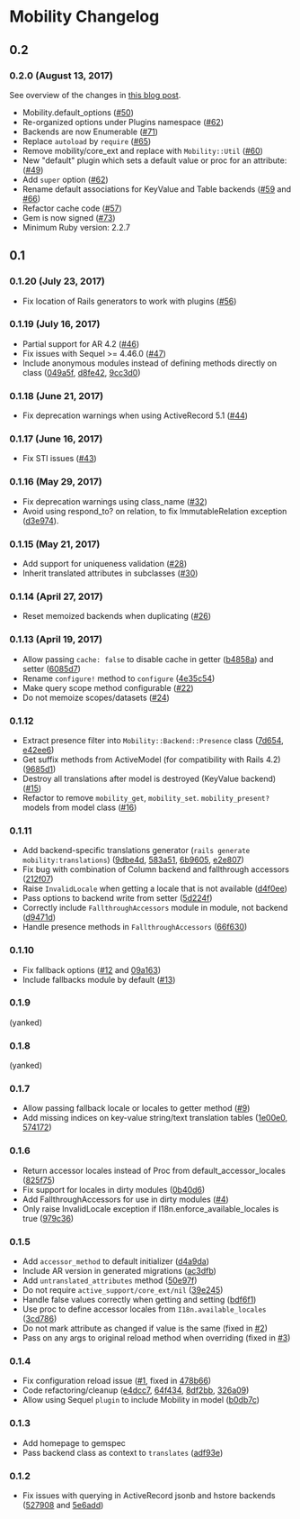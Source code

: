 # Mobility Changelog

## 0.2

### 0.2.0 (August 13, 2017)

See overview of the changes in [this blog
post](http://dejimata.com/2017/8/13/mobility-0-2-now-with-plugins).

* Mobility.default_options ([#50](https://github.com/shioyama/mobility/pull/50))
* Re-organized options under Plugins namespace ([#62](https://github.com/shioyama/mobility/pull/64))
* Backends are now Enumerable ([#71](https://github.com/shioyama/mobility/pull/71))
* Replace `autoload` by `require` ([#65](https://github.com/shioyama/mobility/pull/65))
* Remove mobility/core_ext and replace with `Mobility::Util` ([#60](https://github.com/shioyama/mobility/pull/60))
* New "default" plugin which sets a default value or proc for an attribute: ([#49](https://github.com/shioyama/mobility/pull/49))
* Add `super` option ([#62](https://github.com/shioyama/mobility/pull/62))
* Rename default associations for KeyValue and Table backends ([#59](https://github.com/shioyama/mobility/pull/59) and [#66](https://github.com/shioyama/mobility/pull/66))
* Refactor cache code ([#57](https://github.com/shioyama/mobility/pull/58))
* Gem is now signed ([#73](https://github.com/shioyama/mobility/pull/73))
* Minimum Ruby version: 2.2.7

## 0.1

### 0.1.20 (July 23, 2017)
* Fix location of Rails generators to work with plugins
  ([#56](https://github.com/shioyama/mobility/pull/56))

### 0.1.19 (July 16, 2017)
* Partial support for AR 4.2 ([#46](https://github.com/shioyama/mobility/pull/46))
* Fix issues with Sequel >= 4.46.0 ([#47](https://github.com/shioyama/mobility/pull/47))
* Include anonymous modules instead of defining methods directly on class
  ([049a5f](https://github.com/shioyama/mobility/commit/049a5f90fd898d82984d2fe1af1646fda48ad142),
  [d8fe42](https://github.com/shioyama/mobility/commit/d8fe42f81211640125e6a50bf681d45dbaa71c40),
  [9cc3d0](https://github.com/shioyama/mobility/commit/9cc3d0e8c3f813c15213848f305e363c4eec6b8e))

### 0.1.18 (June 21, 2017)
* Fix deprecation warnings when using ActiveRecord 5.1
  ([#44](https://github.com/shioyama/mobility/pull/44))

### 0.1.17 (June 16, 2017)
* Fix STI issues ([#43](https://github.com/shioyama/mobility/pull/43))

### 0.1.16 (May 29, 2017)
* Fix deprecation warnings using class_name ([#32](https://github.com/shioyama/mobility/pull/32))
* Avoid using respond_to? on relation, to fix ImmutableRelation exception
  ([d3e974](https://github.com/shioyama/mobility/commit/d3e974855f7e772b5df43f665a2251a1982cfff0)).

### 0.1.15 (May 21, 2017)
* Add support for uniqueness validation ([#28](https://github.com/shioyama/mobility/pull/28))
* Inherit translated attributes in subclasses ([#30](https://github.com/shioyama/mobility/pull/30))

### 0.1.14 (April 27, 2017)
* Reset memoized backends when duplicating ([#26](https://github.com/shioyama/mobility/issues/25))

### 0.1.13 (April 19, 2017)
* Allow passing `cache: false` to disable cache in getter
  ([b4858a](https://github.com/shioyama/mobility/commit/b4858acfb0cf5dae0761672269c248d0e3762bab))
  and setter
  ([6085d7](https://github.com/shioyama/mobility/commit/6085d791a98de7870bdd78fe6b792cbb3f96c1f4))
* Rename `configure!` method to `configure`
  ([4e35c54](https://github.com/shioyama/mobility/commit/4e35c54cd62033d1ce7b631a1f62efaf4ffa2565))
* Make query scope method configurable ([#22](https://github.com/shioyama/mobility/pull/22))
* Do not memoize scopes/datasets ([#24](https://github.com/shioyama/mobility/pull/24))

### 0.1.12
* Extract presence filter into `Mobility::Backend::Presence` class
  ([7d654](https://github.com/shioyama/mobility/commit/7d65479c832ca154a45a548b64d27016486d34df),
  [e42ee6](https://github.com/shioyama/mobility/commit/e42ee6123197594f3a8d694bff68c2ef4044562e))
* Get suffix methods from ActiveModel (for compatibility with Rails 4.2)
  ([9685d1](https://github.com/shioyama/mobility/commit/9685d182f285bddd2f5739a655f7c9e18998a5a1))
* Destroy all translations after model is destroyed (KeyValue backend)
  ([#15](https://github.com/shioyama/mobility/pull/15))
* Refactor to remove `mobility_get`, `mobility_set`. `mobility_present?` models
  from model class ([#16](https://github.com/shioyama/mobility/pull/16))

### 0.1.11
* Add backend-specific translations generator (`rails generate
  mobility:translations`)
  ([9dbe4d](https://github.com/shioyama/mobility/commit/9dbe4d2221f3c97ec265c297ad2be201a5180151),
  [583a51](https://github.com/shioyama/mobility/commit/583a51c9945615460079a1f81ffbd7a69d91a581),
  [6b9605](https://github.com/shioyama/mobility/commit/6b9605ed6fa599578fd36065ac17e6b2b93a8378),
  [e2e807](https://github.com/shioyama/mobility/commit/e2e807494bd1f642c67a0dbd678cea49b16f11b0))
* Fix bug with combination of Column backend and fallthrough accessors
  ([212f07](https://github.com/shioyama/mobility/commit/212f078145f613ab85faf7dbf993c7da9a91bcdd))
* Raise `InvalidLocale` when getting a locale that is not available
  ([d4f0ee](https://github.com/shioyama/mobility/commit/d4f0ee20d5507ba147f31aa03081f685e31ab46a))
* Pass options to backend write from setter
  ([5d224f](https://github.com/shioyama/mobility/commit/5d224fa7bb877d9dc1f6c3983b096b22aeea5bc7))
* Correctly include `FallthroughAccessors` module in module, not backend
  ([d9471d](https://github.com/shioyama/mobility/commit/d9471db7ab71766a98e4e411b476d2197fbf7f51))
* Handle presence methods in `FallthroughAccessors`
  ([66f630](https://github.com/shioyama/mobility/commit/66f630548c01b8d380c6aeeab4c32b085133c754))

### 0.1.10
* Fix fallback options ([#12](https://github.com/shioyama/mobility/pull/12) and
  [09a163](https://github.com/shioyama/mobility/commit/09a1636bc743633fd13dc6c59ebf1e2366a0e2c4))
* Include fallbacks module by default
  ([#13](https://github.com/shioyama/mobility/pull/13/files))


### 0.1.9

(yanked)

### 0.1.8

(yanked)

### 0.1.7
* Allow passing fallback locale or locales to getter method
  ([#9](https://github.com/shioyama/mobility/pull/9))
* Add missing indices on key-value string/text translation tables
  ([1e00e0](https://github.com/shioyama/mobility/commit/1e00e0d957478f2408fbac1ee853f829489263e2),
  [574172](https://github.com/shioyama/mobility/commit/574172dc88823a35c60ff963ff9c40b7c05771d7))

### 0.1.6
* Return accessor locales instead of Proc from default_accessor_locales
  ([825f75](https://github.com/shioyama/mobility/commit/825f75de6107287a5de70db439d8aec5e4a47977))
* Fix support for locales in dirty modules
  ([0b40d6](https://github.com/shioyama/mobility/commit/0b40d66ea0c816d4fb57deceff9344f5128a593f))
* Add FallthroughAccessors for use in dirty modules
  ([#4](https://github.com/shioyama/mobility/pull/4))
* Only raise InvalidLocale exception if I18n.enforce_available_locales is true
  ([979c36](https://github.com/shioyama/mobility/commit/979c365794d3df90a2d23ad50519ff354686a493))

### 0.1.5
* Add `accessor_method` to default initializer ([d4a9da](https://github.com/shioyama/mobility/commit/d4a9da98cae71de2fb9ee3d29c64decef5a16010))
* Include AR version in generated migrations ([ac3dfb](https://github.com/shioyama/mobility/commit/ac3dfbbc053089b01dcc73d0b617fefaeaaa85cb))
* Add `untranslated_attributes` method ([50e97f](https://github.com/shioyama/mobility/commit/50e97f12ea219321ef9f61792e909299f570ba23))
* Do not require `active_support/core_ext/nil` ([39e245](https://github.com/shioyama/mobility/commit/39e24596482f03302542e524ca6f17275a778644))
* Handle false values correctly when getting and setting ([bdf6f1](https://github.com/shioyama/mobility/commit/bdf6f199aaa8318a73c5aa6332aee8d7aad254f6))
* Use proc to define accessor locales from `I18n.available_locales` ([3cd786](https://github.com/shioyama/mobility/commit/3cd786814d8044ae5d64f939c3a7b5c49b322bc6))
* Do not mark attribute as changed if value is the same (fixed in [#2](https://github.com/shioyama/mobility/pull/2))
* Pass on any args to original reload method when overriding (fixed in [#3](https://github.com/shioyama/mobility/pull/3))

### 0.1.4
* Fix configuration reload issue ([#1](https://github.com/shioyama/mobility/issues/1), fixed in [478b66](https://github.com/shioyama/mobility/commit/478b669dae90edf9feb7c011ae93e8157dc4e2b4))
* Code refactoring/cleanup ([e4dcc7](https://github.com/shioyama/mobility/commit/e4dcc791c246e377352b9ac154d2b1c4aec8e98e), [64f434](https://github.com/shioyama/mobility/commit/64f434ea7a46c9353c3638c58a3258f0fcb81821), [8df2bb](https://github.com/shioyama/mobility/commit/8df2bbdead883725d2c87020f836b644b4d28e5c), [326a09](https://github.com/shioyama/mobility/commit/326a0977c98348dad85a927c20dd69fe5acb2a9e))
* Allow using Sequel `plugin` to include Mobility in model ([b0db7c](https://github.com/shioyama/mobility/commit/b0db7cc28a47e13c6888ef263260e8dff281543d))

### 0.1.3

* Add homepage to gemspec
* Pass backend class as context to `translates`
  ([adf93e](https://github.com/shioyama/mobility/commit/adf93e3c6bb314b73fbd43b221819310a1407c4d))

### 0.1.2

* Fix issues with querying in ActiveRecord jsonb and hstore backends
  ([527908](https://github.com/shioyama/mobility/commit/527908d9317daee6bf91e3e1a188fb64365f7bab)
  and
  [5e6add](https://github.com/shioyama/mobility/commit/5e6addd6f01cf255f5e71666324502ace96d3eac))

